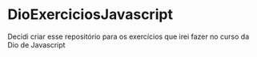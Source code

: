 # DioExerciciosJavascript
Decidi criar esse repositório para os exercícios que irei fazer no curso da Dio de Javascript
